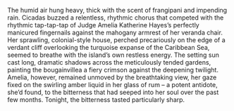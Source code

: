 The humid air hung heavy, thick with the scent of frangipani and impending rain.  Cicadas buzzed a relentless, rhythmic chorus that competed with the rhythmic tap-tap-tap of Judge Amelia Katherine Hayes’s perfectly manicured fingernails against the mahogany armrest of her veranda chair.  Her sprawling, colonial-style house, perched precariously on the edge of a verdant cliff overlooking the turquoise expanse of the Caribbean Sea, seemed to breathe with the island’s own restless energy.  The setting sun cast long, dramatic shadows across the meticulously tended gardens, painting the bougainvillea a fiery crimson against the deepening twilight.  Amelia, however, remained unmoved by the breathtaking view, her gaze fixed on the swirling amber liquid in her glass of rum – a potent antidote, she’d found, to the bitterness that had seeped into her soul over the past few months.  Tonight, the bitterness tasted particularly sharp.
